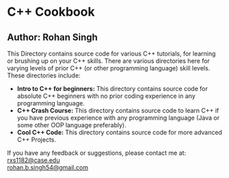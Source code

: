 # C++ Cookbook
## Author: Rohan Singh
This Directory contains source code for various C++ tutorials, for learning or brushing up on your C++ skills. There are various directories here for varying levels of prior C++ (or other programming language) skill levels.   
These directories include:  
  - **Intro to C++ for beginners:** This directory contains source code for absolute C++ beginners with no prior coding experience in any programming language.  
  - **C++ Crash Course:** This directory contains source code to learn C++ if you have previous experience with any programming language (Java or some other OOP language preferably).  
  - **Cool C++ Code:** This directory contains source code for more advanced C++ Projects.  

If you have any feedback or suggestions, please contact me at:  
rxs1182@case.edu  
rohan.b.singh54@gmail.com  

